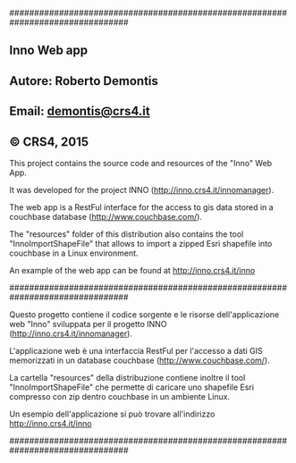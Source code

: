 ################################################################################
## Inno Web app
##
## Autore: Roberto Demontis
## Email: demontis@crs4.it
## © CRS4, 2015

This project contains the source code and resources of the "Inno" Web App.

It was developed for the project INNO (http://inno.crs4.it/innomanager). 

The web app is a RestFul interface for the access to gis data stored in a 
couchbase database (http://www.couchbase.com/).

The "resources" folder of this distribution also contains the tool 
"InnoImportShapeFile" that allows to import a zipped Esri shapefile into
couchbase in a Linux environment. 

An example of the web app can be found at http://inno.crs4.it/inno

################################################################################

Questo progetto contiene il codice sorgente e le risorse dell'applicazione 
web "Inno"  sviluppata per il progetto INNO (http://inno.crs4.it/innomanager). 

L'applicazione web è una interfaccia RestFul per l'accesso a dati GIS memorizzati 
in un database couchbase (http://www.couchbase.com/).

La cartella "resources" della distribuzione contiene inoltre il tool 
"InnoImportShapeFile" che permette di caricare uno shapefile Esri compresso con 
zip dentro couchbase in un ambiente Linux. 

Un esempio dell'applicazione si può trovare all'indirizzo http://inno.crs4.it/inno

################################################################################
